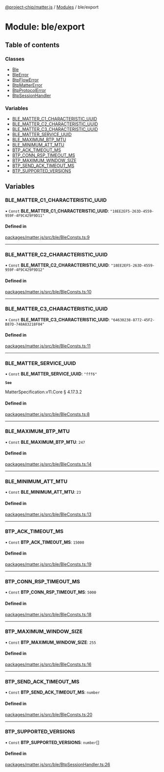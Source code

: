 [@project-chip/matter.js](../README.md) / [Modules](../modules.md) / ble/export

# Module: ble/export

## Table of contents

### Classes

- [Ble](../classes/ble_export.Ble.md)
- [BleError](../classes/ble_export.BleError.md)
- [BtpFlowError](../classes/ble_export.BtpFlowError.md)
- [BtpMatterError](../classes/ble_export.BtpMatterError.md)
- [BtpProtocolError](../classes/ble_export.BtpProtocolError.md)
- [BtpSessionHandler](../classes/ble_export.BtpSessionHandler.md)

### Variables

- [BLE\_MATTER\_C1\_CHARACTERISTIC\_UUID](ble_export.md#ble_matter_c1_characteristic_uuid)
- [BLE\_MATTER\_C2\_CHARACTERISTIC\_UUID](ble_export.md#ble_matter_c2_characteristic_uuid)
- [BLE\_MATTER\_C3\_CHARACTERISTIC\_UUID](ble_export.md#ble_matter_c3_characteristic_uuid)
- [BLE\_MATTER\_SERVICE\_UUID](ble_export.md#ble_matter_service_uuid)
- [BLE\_MAXIMUM\_BTP\_MTU](ble_export.md#ble_maximum_btp_mtu)
- [BLE\_MINIMUM\_ATT\_MTU](ble_export.md#ble_minimum_att_mtu)
- [BTP\_ACK\_TIMEOUT\_MS](ble_export.md#btp_ack_timeout_ms)
- [BTP\_CONN\_RSP\_TIMEOUT\_MS](ble_export.md#btp_conn_rsp_timeout_ms)
- [BTP\_MAXIMUM\_WINDOW\_SIZE](ble_export.md#btp_maximum_window_size)
- [BTP\_SEND\_ACK\_TIMEOUT\_MS](ble_export.md#btp_send_ack_timeout_ms)
- [BTP\_SUPPORTED\_VERSIONS](ble_export.md#btp_supported_versions)

## Variables

### BLE\_MATTER\_C1\_CHARACTERISTIC\_UUID

• `Const` **BLE\_MATTER\_C1\_CHARACTERISTIC\_UUID**: ``"18EE2EF5-263D-4559-959F-4F9C429F9D11"``

#### Defined in

[packages/matter.js/src/ble/BleConsts.ts:9](https://github.com/project-chip/matter.js/blob/c0d55745d5279e16fdfaa7d2c564daa31e19c627/packages/matter.js/src/ble/BleConsts.ts#L9)

___

### BLE\_MATTER\_C2\_CHARACTERISTIC\_UUID

• `Const` **BLE\_MATTER\_C2\_CHARACTERISTIC\_UUID**: ``"18EE2EF5-263D-4559-959F-4F9C429F9D12"``

#### Defined in

[packages/matter.js/src/ble/BleConsts.ts:10](https://github.com/project-chip/matter.js/blob/c0d55745d5279e16fdfaa7d2c564daa31e19c627/packages/matter.js/src/ble/BleConsts.ts#L10)

___

### BLE\_MATTER\_C3\_CHARACTERISTIC\_UUID

• `Const` **BLE\_MATTER\_C3\_CHARACTERISTIC\_UUID**: ``"64630238-8772-45F2-B87D-748A83218F04"``

#### Defined in

[packages/matter.js/src/ble/BleConsts.ts:11](https://github.com/project-chip/matter.js/blob/c0d55745d5279e16fdfaa7d2c564daa31e19c627/packages/matter.js/src/ble/BleConsts.ts#L11)

___

### BLE\_MATTER\_SERVICE\_UUID

• `Const` **BLE\_MATTER\_SERVICE\_UUID**: ``"fff6"``

**`See`**

MatterSpecification.v11.Core § 4.17.3.2

#### Defined in

[packages/matter.js/src/ble/BleConsts.ts:8](https://github.com/project-chip/matter.js/blob/c0d55745d5279e16fdfaa7d2c564daa31e19c627/packages/matter.js/src/ble/BleConsts.ts#L8)

___

### BLE\_MAXIMUM\_BTP\_MTU

• `Const` **BLE\_MAXIMUM\_BTP\_MTU**: ``247``

#### Defined in

[packages/matter.js/src/ble/BleConsts.ts:14](https://github.com/project-chip/matter.js/blob/c0d55745d5279e16fdfaa7d2c564daa31e19c627/packages/matter.js/src/ble/BleConsts.ts#L14)

___

### BLE\_MINIMUM\_ATT\_MTU

• `Const` **BLE\_MINIMUM\_ATT\_MTU**: ``23``

#### Defined in

[packages/matter.js/src/ble/BleConsts.ts:13](https://github.com/project-chip/matter.js/blob/c0d55745d5279e16fdfaa7d2c564daa31e19c627/packages/matter.js/src/ble/BleConsts.ts#L13)

___

### BTP\_ACK\_TIMEOUT\_MS

• `Const` **BTP\_ACK\_TIMEOUT\_MS**: ``15000``

#### Defined in

[packages/matter.js/src/ble/BleConsts.ts:19](https://github.com/project-chip/matter.js/blob/c0d55745d5279e16fdfaa7d2c564daa31e19c627/packages/matter.js/src/ble/BleConsts.ts#L19)

___

### BTP\_CONN\_RSP\_TIMEOUT\_MS

• `Const` **BTP\_CONN\_RSP\_TIMEOUT\_MS**: ``5000``

#### Defined in

[packages/matter.js/src/ble/BleConsts.ts:18](https://github.com/project-chip/matter.js/blob/c0d55745d5279e16fdfaa7d2c564daa31e19c627/packages/matter.js/src/ble/BleConsts.ts#L18)

___

### BTP\_MAXIMUM\_WINDOW\_SIZE

• `Const` **BTP\_MAXIMUM\_WINDOW\_SIZE**: ``255``

#### Defined in

[packages/matter.js/src/ble/BleConsts.ts:16](https://github.com/project-chip/matter.js/blob/c0d55745d5279e16fdfaa7d2c564daa31e19c627/packages/matter.js/src/ble/BleConsts.ts#L16)

___

### BTP\_SEND\_ACK\_TIMEOUT\_MS

• `Const` **BTP\_SEND\_ACK\_TIMEOUT\_MS**: `number`

#### Defined in

[packages/matter.js/src/ble/BleConsts.ts:20](https://github.com/project-chip/matter.js/blob/c0d55745d5279e16fdfaa7d2c564daa31e19c627/packages/matter.js/src/ble/BleConsts.ts#L20)

___

### BTP\_SUPPORTED\_VERSIONS

• `Const` **BTP\_SUPPORTED\_VERSIONS**: `number`[]

#### Defined in

[packages/matter.js/src/ble/BtpSessionHandler.ts:26](https://github.com/project-chip/matter.js/blob/c0d55745d5279e16fdfaa7d2c564daa31e19c627/packages/matter.js/src/ble/BtpSessionHandler.ts#L26)
